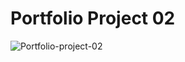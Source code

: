 # Portfolio Project 02
![Portfolio-project-02](https://user-images.githubusercontent.com/60352344/122649649-927a2780-d150-11eb-8117-e9543df15293.png)


